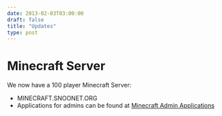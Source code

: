 ```yaml
--- 
date: 2013-02-03T03:00:00
draft: false
title: "Updates"
type: post
---
```


# Minecraft Server
We now have a 100 player Minecraft Server:

- MINECRAFT.SNOONET.ORG
- Applications for admins can be found at [Minecraft Admin Applications](/mcapp)

